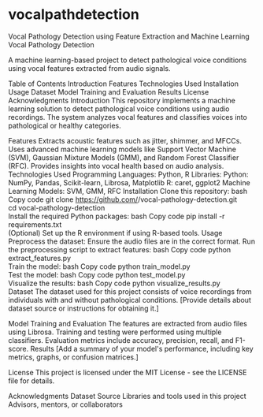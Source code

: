 # vocalpathdetection
Vocal Pathology Detection using Feature Extraction and Machine Learning
Vocal Pathology Detection

A machine learning-based project to detect pathological voice conditions using vocal features extracted from audio signals.

Table of Contents
Introduction
Features
Technologies Used
Installation
Usage
Dataset
Model Training and Evaluation
Results
License
Acknowledgments
Introduction
This repository implements a machine learning solution to detect pathological voice conditions using audio recordings. The system analyzes vocal features and classifies voices into pathological or healthy categories.

Features
Extracts acoustic features such as jitter, shimmer, and MFCCs.
Uses advanced machine learning models like Support Vector Machine (SVM), Gaussian Mixture Models (GMM), and Random Forest Classifier (RFC).
Provides insights into vocal health based on audio analysis.
Technologies Used
Programming Languages: Python, R
Libraries:
Python: NumPy, Pandas, Scikit-learn, Librosa, Matplotlib
R: caret, ggplot2
Machine Learning Models: SVM, GMM, RFC
Installation
Clone this repository:
bash
Copy code
git clone https://github.com/<your-username>/vocal-pathology-detection.git  
cd vocal-pathology-detection  
Install the required Python packages:
bash
Copy code
pip install -r requirements.txt  
(Optional) Set up the R environment if using R-based tools.
Usage
Preprocess the dataset:
Ensure the audio files are in the correct format.
Run the preprocessing script to extract features:
bash
Copy code
python extract_features.py  
Train the model:
bash
Copy code
python train_model.py  
Test the model:
bash
Copy code
python test_model.py  
Visualize the results:
bash
Copy code
python visualize_results.py  
Dataset
The dataset used for this project consists of voice recordings from individuals with and without pathological conditions. [Provide details about dataset source or instructions for obtaining it.]

Model Training and Evaluation
The features are extracted from audio files using Librosa.
Training and testing were performed using multiple classifiers.
Evaluation metrics include accuracy, precision, recall, and F1-score.
Results
[Add a summary of your model's performance, including key metrics, graphs, or confusion matrices.]

License
This project is licensed under the MIT License - see the LICENSE file for details.

Acknowledgments
Dataset Source
Libraries and tools used in this project
Advisors, mentors, or collaborators
